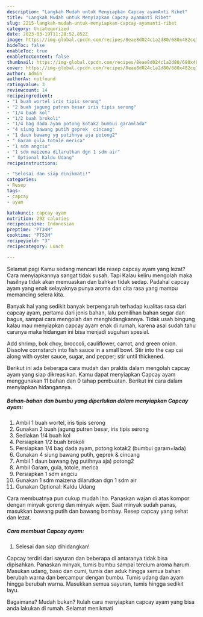 ```yaml
---
description: "Langkah Mudah untuk Menyiapkan Capcay ayamAnti Ribet"
title: "Langkah Mudah untuk Menyiapkan Capcay ayamAnti Ribet"
slug: 2215-langkah-mudah-untuk-menyiapkan-capcay-ayamanti-ribet
category: Uncategorized
date: 2023-03-19T11:28:52.852Z
image: https://img-global.cpcdn.com/recipes/8eae8d024c1a2d80/680x482cq70/capcay-ayam-foto-resep-utama.jpg
hideToc: false
enableToc: true
enableTocContent: false
thumbnail: https://img-global.cpcdn.com/recipes/8eae8d024c1a2d80/680x482cq70/capcay-ayam-foto-resep-utama.jpg
cover: https://img-global.cpcdn.com/recipes/8eae8d024c1a2d80/680x482cq70/capcay-ayam-foto-resep-utama.jpg
author: Admin
authorAv: notfound
ratingvalue: 3
reviewcount: 14
recipeingredient:
- "1 buah wortel iris tipis serong"
- "2 buah jagung putren besar iris tipis serong"
- "1/4 buah kol"
- "1/2 buah brokoli"
- "1/4 bag dada ayam potong kotak2 bumbui garamlada"
- "4 siung bawang putih geprek  cincang"
- "1 daun bawang yg putihnya aja potong2"
- " Garam gula totole merica"
- "1 sdm angciu"
- "1 sdm maizena dilarutkan dgn 1 sdm air"
- " Optional Kaldu Udang"
recipeinstructions:

- "Selesai dan siap dinikmati!"
categories:
- Resep
tags:
- capcay
- ayam

katakunci: capcay ayam 
nutrition: 292 calories
recipecuisine: Indonesian
preptime: "PT34M"
cooktime: "PT53M"
recipeyield: "3"
recipecategory: Lunch

---
```



Selamat pagi Kamu sedang mencari ide resep capcay ayam yang lezat? Cara menyiapkannya sangat tidak susah. Tapi Kalau keliru mengolah maka hasilnya tidak akan memuaskan dan bahkan tidak sedap. Padahal capcay ayam yang enak selayaknya punya aroma dan cita rasa yang mampu memancing selera kita.


Banyak hal yang sedikit banyak berpengaruh terhadap kualitas rasa dari capcay ayam, pertama dari jenis bahan, lalu pemilihan bahan segar dan bagus, sampai cara mengolah dan menghidangkannya. Tidak usah bingung kalau mau menyiapkan capcay ayam enak di rumah, karena asal sudah tahu caranya maka hidangan ini bisa menjadi suguhan spesial.

Add shrimp, bok choy, broccoli, cauliflower, carrot, and green onion. Dissolve cornstarch into fish sauce in a small bowl. Stir into the cap cai along with oyster sauce, sugar, and pepper; stir until thickened.


Berikut ini ada beberapa cara mudah dan praktis dalam mengolah capcay ayam yang siap dikreasikan. Kamu dapat menyiapkan Capcay ayam menggunakan 11 bahan dan 0 tahap pembuatan. Berikut ini cara dalam menyiapkan hidangannya.

<!--inarticleads1-->

##### Bahan-bahan dan bumbu yang diperlukan dalam menyiapkan Capcay ayam:

1. Ambil 1 buah wortel, iris tipis serong
1. Gunakan 2 buah jagung putren besar, iris tipis serong
1. Sediakan 1/4 buah kol
1. Persiapkan 1/2 buah brokoli
1. Persiapkan 1/4 bag dada ayam, potong kotak2 (bumbui garam+lada)
1. Gunakan 4 siung bawang putih, geprek &amp; cincang
1. Ambil 1 daun bawang (yg putihnya aja) potong2
1. Ambil  Garam, gula, totole, merica
1. Persiapkan 1 sdm angciu
1. Gunakan 1 sdm maizena dilarutkan dgn 1 sdm air
1. Gunakan  Optional: Kaldu Udang


Cara membuatnya pun cukup mudah lho. Panaskan wajan di atas kompor dengan minyak goreng dan minyak wijen. Saat minyak sudah panas, masukkan bawang putih dan bawang bombay. Resep capcay yang sehat dan lezat. 

<!--inarticleads2-->

##### Cara membuat Capcay ayam:


1. Selesai dan siap dihidangkan!

Capcay terdiri dari sayuran dan beberapa di antaranya tidak bisa dipisahkan. Panaskan minyak, tumis bumbu sampai tercium aroma harum. Masukan udang, baso dan cumi, tumis dan aduk hingga semua bahan berubah warna dan bercampur dengan bumbu. Tumis udang dan ayam hingga berubah warna. Masukkan semua sayuran, tumis hingga sedikit layu. 

Bagaimana? Mudah bukan? Itulah cara menyiapkan capcay ayam yang bisa anda lakukan di rumah. Selamat menikmati
